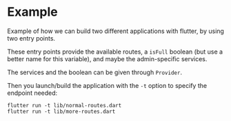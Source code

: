 # Example

Example of how we can build two different applications with flutter, by using two entry points.

These entry points provide the available routes, a `isFull` boolean (but use a better name for this variable), and maybe the admin-specific services.

The services and the boolean can be given through `Provider`.

Then you launch/build the application with the `-t` option to specify the endpoint needed:

```
flutter run -t lib/normal-routes.dart
flutter run -t lib/more-routes.dart
```
